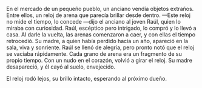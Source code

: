 

En el mercado de un pequeño pueblo, un anciano vendía objetos extraños.
Entre ellos, un reloj de arena que parecía brillar desde dentro.
—Este reloj no mide el tiempo, lo concede —dijo el anciano al joven Raúl, quien lo miraba con curiosidad.
Raúl, escéptico pero intrigado, lo compró y lo llevó a casa.
Al darle la vuelta, las arenas comenzaron a caer, y con ellas el tiempo retrocedió. 
Su madre, a quien había perdido hacía un año, apareció en la sala, viva y sonriente.
Raúl se llenó de alegría, pero pronto notó que el reloj se vaciaba rápidamente. 
Cada grano de arena era un fragmento de su propio tiempo. 
Con un nudo en el corazón, volvió a girar el reloj. 
Su madre desapareció, y él cayó al suelo, envejecido.

El reloj rodó lejos, su brillo intacto, esperando al próximo dueño.
